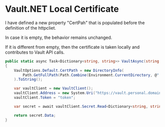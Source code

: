# Vault.NET Local Certificate

I have defined a new property "CertPah" that is populated before the definition of the httpcliet.

In case it is empty, the behavior remains unchanged.

If it is different from empty, then the certificate is taken locally and contributes to Vault API calls.

```csharp   
public static async Task<Dictionary<string, string>> VaultAsync(string secretPath)
{
    VaultOptions.Default.CertPath = new DirectoryInfo(
        Path.GetFullPath(Path.Combine(Environment.CurrentDirectory, @"..\..\" + "AppData\\cert.crt"))
    ).ToString();

    var vaultClient = new VaultClient();
    vaultClient.Address = new System.Uri("https://vault.personal.domain.com:8200");
    vaultClient.Token = "token";

    var secret = await vaultClient.Secret.Read<Dictionary<string, string>>(secretPath);

    return secret.Data;
}    
```    
